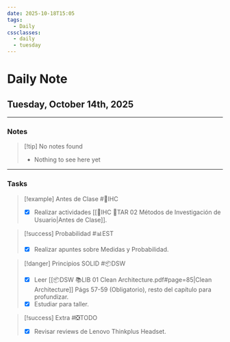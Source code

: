 ```yaml
---
date: 2025-10-18T15:05
tags:
  - Daily
cssclasses:
  - daily
  - tuesday
---
```


# Daily Note
## Tuesday, October 14th, 2025

***

### Notes

> [!tip] No notes found
> - Nothing to see here yet

***

### Tasks

> [!example] Antes de Clase #🎨IHC
> - [x] Realizar actividades [[🎨IHC 📝TAR 02 Métodos de Investigación de Usuario|Antes de Clase]].

> [!success] Probabilidad #📊EST
> - [x] Realizar apuntes sobre Medidas y Probabilidad.

> [!danger] Principios SOLID #📦DSW
> - [x] Leer [[📦DSW 📚LIB 01 Clean Architecture.pdf#page=85|Clean Architecture]] Págs 57-59 (Obligatorio), resto del capítulo para profundizar.
> - [x] Estudiar para taller.

> [!success] Extra #❎TODO
> - [x] Revisar reviews de Lenovo Thinkplus Headset.